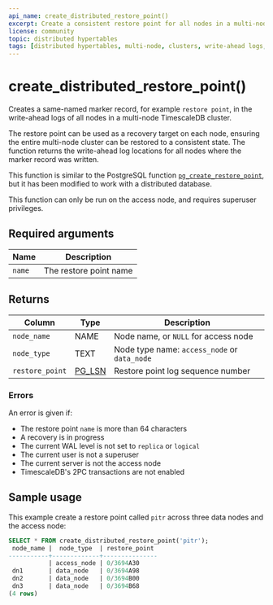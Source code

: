 ```yaml
---
api_name: create_distributed_restore_point()
excerpt: Create a consistent restore point for all nodes in a multi-node cluster
license: community
topic: distributed hypertables
tags: [distributed hypertables, multi-node, clusters, write-ahead logs, backup, recovery, restore]
---
```


# create_distributed_restore_point()
Creates a same-named marker record, for example `restore point`, in the
write-ahead logs of all nodes in a multi-node TimescaleDB cluster.

The restore point can be used as a recovery target on each node, ensuring the
entire multi-node cluster can be restored to a consistent state. The function
returns the write-ahead log locations for all nodes where the marker record was
written.

This function is similar to the PostgreSQL function
[`pg_create_restore_point`][pg-create-restore-point], but it has been modified
to work with a distributed database.

This function can only be run on the access node, and requires superuser
privileges.

## Required arguments

|Name|Description|
|-|-|
|`name`|The restore point name|

## Returns

|Column|Type|Description|
|-|-|-|
|`node_name`|NAME|Node name, or `NULL` for access node|
|`node_type`|TEXT|Node type name: `access_node` or `data_node`|
|`restore_point`|[PG_LSN][pg-lsn]|Restore point log sequence number|

### Errors

An error is given if:
*   The restore point `name` is more than 64 characters
*   A recovery is in progress
*   The current WAL level is not set to `replica` or `logical`
*   The current user is not a superuser
*   The current server is not the access node
*   TimescaleDB's 2PC transactions are not enabled

## Sample usage
This example create a restore point called `pitr` across three data nodes and
the access node:
```sql
SELECT * FROM create_distributed_restore_point('pitr');
 node_name |  node_type  | restore_point
-----------+-------------+---------------
           | access_node | 0/3694A30
 dn1       | data_node   | 0/3694A98
 dn2       | data_node   | 0/3694B00
 dn3       | data_node   | 0/3694B68
(4 rows)
```


[pg-create-restore-point]: https://www.postgresql.org/docs/current/functions-admin.html#FUNCTIONS-ADMIN-BACKUP-TABLE
[pg-lsn]: https://www.postgresql.org/docs/current/datatype-pg-lsn.html
